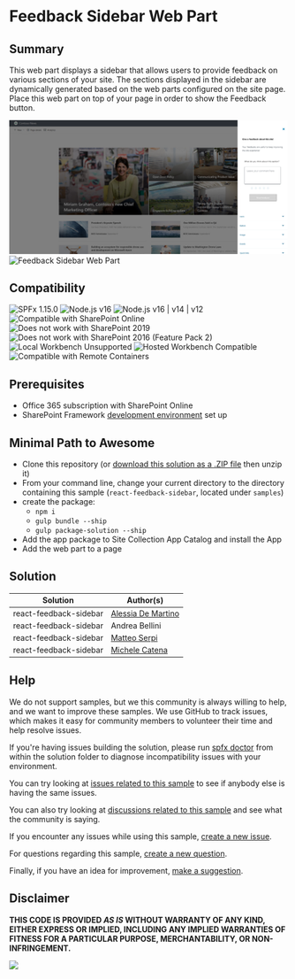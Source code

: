 # Feedback Sidebar Web Part

## Summary

This web part displays a sidebar that allows users to provide feedback on various sections of your site.
The sections displayed in the sidebar are dynamically generated based on the web parts configured on the site page.
Place this web part on top of your page in order to show the Feedback button.

![Feedback Sidebar Web Part](./assets/preview-img-01.png)
![Feedback Sidebar Web Part](./assets/preview.gif)

## Compatibility

![SPFx 1.15.0](https://img.shields.io/badge/SPFx-1.15.0-green.svg)
![Node.js v16](https://img.shields.io/badge/Node.js-v16-green.svg)
![Node.js v16 | v14 | v12 ](https://img.shields.io/badge/Node.js-v16%20%7C%20v14%20%7C%20v12-green.svg)
![Compatible with SharePoint Online](https://img.shields.io/badge/SharePoint%20Online-Compatible-green.svg)
![Does not work with SharePoint 2019](https://img.shields.io/badge/SharePoint%20Server%202019-Incompatible-red.svg "SharePoint Server 2019 requires SPFx 1.4.1 or lower")
![Does not work with SharePoint 2016 (Feature Pack 2)](https://img.shields.io/badge/SharePoint%20Server%202016%20(Feature%20Pack%202)-Incompatible-red.svg "SharePoint Server 2016 Feature Pack 2 requires SPFx 1.1")
![Local Workbench Unsupported](https://img.shields.io/badge/Local%20Workbench-Unsupported-red.svg "Local workbench is no longer available as of SPFx 1.13 and above")
![Hosted Workbench Compatible](https://img.shields.io/badge/Hosted%20Workbench-Compatible-green.svg)
![Compatible with Remote Containers](https://img.shields.io/badge/Remote%20Containers-Compatible-green.svg)

## Prerequisites

- Office 365 subscription with SharePoint Online
- SharePoint Framework [development environment](https://docs.microsoft.com/sharepoint/dev/spfx/set-up-your-development-environment) set up

## Minimal Path to Awesome

- Clone this repository (or [download this solution as a .ZIP file](https://pnp.github.io/download-partial/?url=https://github.com/pnp/sp-dev-fx-webparts/tree/main/samples/react-feedback-sidebar) then unzip it)
- From your command line, change your current directory to the directory containing this sample (`react-feedback-sidebar`, located under `samples`)
- create the package:
  - `npm i`
  - `gulp bundle --ship`
  - `gulp package-solution --ship`
- Add the app package to Site Collection App Catalog and install the App
- Add the web part to a page

## Solution

| Solution               | Author(s)                                                 |
| ---------------------- | --------------------------------------------------------- |
| react-feedback-sidebar | [Alessia De Martino](https://github.com/AlessiaDeMartino) |
| react-feedback-sidebar | Andrea Bellini                                            |
| react-feedback-sidebar | [Matteo Serpi](https://github.com/srpmtt)                 |
| react-feedback-sidebar | [Michele Catena](https://github.com/10xMike)              |

## Help

We do not support samples, but we this community is always willing to help, and we want to improve these samples. We use GitHub to track issues, which makes it easy for community members to volunteer their time and help resolve issues.

If you're having issues building the solution, please run [spfx doctor](https://pnp.github.io/cli-microsoft365/cmd/spfx/spfx-doctor/) from within the solution folder to diagnose incompatibility issues with your environment.

You can try looking at [issues related to this sample](https://github.com/pnp/sp-dev-fx-webparts/issues?q=label%3A%22sample%3A%20react-feedback-sidebar") to see if anybody else is having the same issues.

You can also try looking at [discussions related to this sample](https://github.com/pnp/sp-dev-fx-webparts/discussions?discussions_q=react-feedback-sidebar) and see what the community is saying.

If you encounter any issues while using this sample, [create a new issue](https://github.com/pnp/sp-dev-fx-webparts/issues/new?assignees=&labels=Needs%3A+Triage+%3Amag%3A%2Ctype%3Abug-suspected%2Csample%3A%20react-feedback-sidebar&template=bug-report.yml&sample=react-feedback-sidebar&authors=@srpmtt&title=react-feedback-sidebar%20-%20).

For questions regarding this sample, [create a new question](https://github.com/pnp/sp-dev-fx-webparts/issues/new?assignees=&labels=Needs%3A+Triage+%3Amag%3A%2Ctype%3Aquestion%2Csample%3A%20react-feedback-sidebar&template=question.yml&sample=react-feedback-sidebar&authors=@srpmtt&title=react-feedback-sidebar%20-%20).

Finally, if you have an idea for improvement, [make a suggestion](https://github.com/pnp/sp-dev-fx-webparts/issues/new?assignees=&labels=Needs%3A+Triage+%3Amag%3A%2Ctype%3Aenhancement%2Csample%3A%20react-feedback-sidebar&template=question.yml&sample=react-feedback-sidebar&authors=@srpmtt&title=react-feedback-sidebar%20-%20).

## Disclaimer

**THIS CODE IS PROVIDED _AS IS_ WITHOUT WARRANTY OF ANY KIND, EITHER EXPRESS OR IMPLIED, INCLUDING ANY IMPLIED WARRANTIES OF FITNESS FOR A PARTICULAR PURPOSE, MERCHANTABILITY, OR NON-INFRINGEMENT.**

<img src="https://pnptelemetry.azurewebsites.net/sp-dev-fx-webparts/samples/react-feedback-sidebar" />
